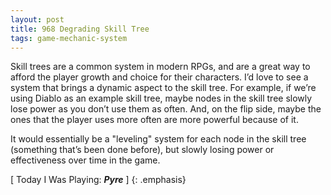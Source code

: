 ```yaml
---
layout: post
title: 968 Degrading Skill Tree
tags: game-mechanic-system
---
```

Skill trees are a common system in modern RPGs, and are a great way to afford the player growth and choice for their characters. I’d love to see a system that brings a dynamic aspect to the skill tree. For example, if we’re using Diablo as an example skill tree, maybe nodes in the skill tree slowly lose power as you don’t use them as often. And, on the flip side, maybe the ones that the player uses more often are more powerful because of it. 

It would essentially be a "leveling" system for each node in the skill tree (something that’s been done before), but slowly losing power or effectiveness over time in the game.

[ Today I Was Playing: ***Pyre*** ]
{: .emphasis}
